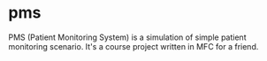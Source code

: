 pms
===

PMS (Patient Monitoring System) is a simulation of simple patient monitoring scenario. It's a course project written in MFC for a friend.
